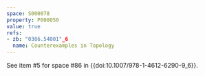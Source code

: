 ```yaml
---
space: S000078
property: P000050
value: true
refs:
- zb: "0386.54001"_6
  name: Counterexamples in Topology
---
```


See item #5 for space #86 in {{doi:10.1007/978-1-4612-6290-9_6}}.
